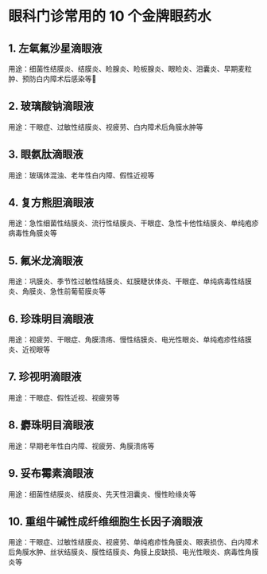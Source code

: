 # 眼科门诊常用的 10 个金牌眼药水

## 1. 左氧氟沙星滴眼液

用途：细菌性结膜炎、结膜炎、睑腺炎、睑板腺炎、眼睑炎、泪囊炎、早期麦粒肿、预防白内障术后感染等👀

## 2. 玻璃酸钠滴眼液

用途：干眼症、过敏性结膜炎、视疲劳、白内障术后角膜水肿等

## 3. 眼氨肽滴眼液

用途：玻璃体混浊、老年性白内障、假性近视等

## 4. 复方熊胆滴眼液

用途：急性细菌性结膜炎、流行性结膜炎、干眼症、急性卡他性结膜炎、单纯疱疹病毒性角膜炎等

## 5. 氟米龙滴眼液

用途：巩膜炎、季节性过敏性结膜炎、虹膜睫状体炎、干眼症、单纯病毒性结膜炎、角膜炎、急性前葡萄膜炎等

## 6. 珍珠明目滴眼液

用途：视疲劳、干眼症、角膜溃疡、慢性结膜炎、电光性眼炎、单纯疱疹性结膜炎、近视眼等

## 7. 珍视明滴眼液

用途：干眼症、假性近视、视疲劳等

## 8. 麝珠明目滴眼液

用途：早期老年性白内障、视疲劳、角膜溃疡等

## 9. 妥布霉素滴眼液

用途：细菌性结膜炎、结膜炎、先天性泪囊炎、慢性睑缘炎等

## 10. 重组牛碱性成纤维细胞生长因子滴眼液

用途：干眼症、过敏性结膜炎、视疲劳、单纯疱疹性角膜炎、眼表损伤、白内障术后角膜水肿、丝状结膜炎、膜性结膜炎、角膜上皮缺损、电光性眼炎、病毒性角膜炎等

